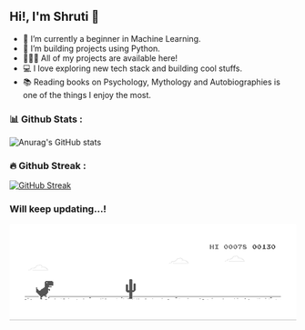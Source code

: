 ## Hi!, I'm Shruti 👋

- 🌱 I’m currently a beginner in Machine Learning.
- 🐍 I’m building projects using Python.
- 👨🏻‍💻 All of my projects are available here!
- 💻 I love exploring new tech stack and building cool stuffs.
- 📚 Reading books on Psychology, Mythology and Autobiographies is one of the things I enjoy the most.


 
### 📊 Github Stats :
![Anurag's GitHub stats](https://github-readme-stats.vercel.app/api?username=ShruAgarwal&theme=nightowl)

### 🔥 Github Streak :
[![GitHub Streak](https://github-readme-streak-stats.herokuapp.com/?user=ShruAgarwal&theme=algolia)](https://git.io/streak-stats)





### Will keep updating...!
![alt text](https://github.com/ShruAgarwal/ShruAgarwal/blob/main/dino_imp.gif?raw=true)
